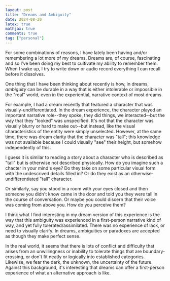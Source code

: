 ```yaml
---
layout: post
title: "Dreams and Ambiguity"
date: 2024-08-20
latex: true
mathjax: true
comments: true
tag: ["personal"]
---
```


For some combinations of reasons, I have lately been having and/or remembering a lot more of my dreams. Dreams are, of course, fascinating and so I've been doing my best to cultivate my ability to remember them. When I wake up, I try to write down or audio record everything I can recall before it dissolves.

One thing that I have been thinking about recently is how, in dreams, *ambiguity* can be durable in a way that is either intolerable or impossible in the "real" world, even in the experiential, narrative context of most dreams.

For example, I had a dream recently that featured a character that was visually-undifferentiated. In the dream experience, the character played an important narrative role--they spoke, they did things, we interacted--but the way that they "looked" was unspecified. It's not that the character was visually blurry or hard to make out--but instead, like the visual characteristics of the entity were simply unselected. However, at the same time, there was dream clarity that the character was "tall"; this knowledge was not available because I could visually "see" their height, but somehow independently of this. 

I guess it is similar to reading a story about a character who is described as "tall" but is otherwise not described physically. How do you imagine such a chacter in your mind's eye? Do they take on some particular visual form with the undescrived details filled in? Or do they exist as an otherwise-undifferentiated "tall" character. 

Or similarly, say you stood in a room with your eyes closed and then someone you didn't know came in the door and told you they were tall in the course of conversation. Or maybe you could discern that their voice was coming from above you. How do you perceive them? 

I think what I find interesting in my dream version of this experience is the way that this ambiguity was experienced in a first-person narrative kind of way, and yet fully tolerated/assimilated. There was no experience of lack, or need to visually clarify. In dreams, ambiguities or paradoxes are accepted as though they make perfect sense. 

In the real world, it seems that there is lots of conflict and difficulty that arises from an unwillingness or inability to tolerate things that are boundary-crossing, or don't fit neatly or logically into established categories. Likewise, we fear the dark, the unknown, the uncertainty of the future. Against this background, it's interesting that dreams can offer a first-person experience of what an alternative approach is like.
